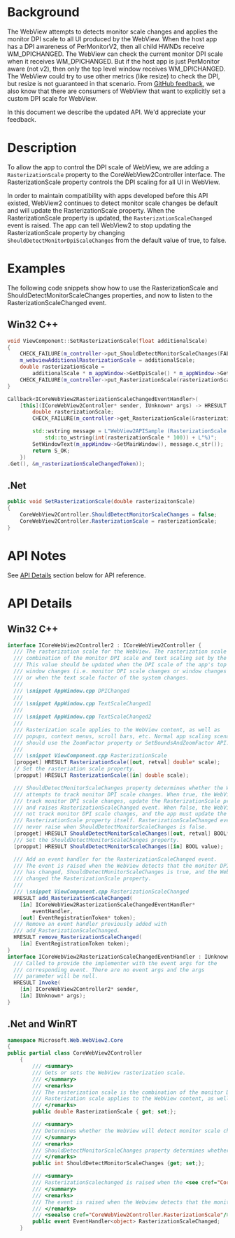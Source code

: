 # Background
The WebView attempts to detects monitor scale changes and applies the monitor DPI scale to all UI produced by the WebView.
When the host app has a DPI awareness of PerMonitorV2, then all child HWNDs receive WM_DPICHANGED.
The WebView can check the current monitor DPI scale when it receives WM_DPICHANGED.
But if the host app is just PerMonitor aware (not v2), then only the top level window receives WM_DPICHANGED.
The WebView could try to use other metrics (like resize) to check the DPI, but resize is not guaranteed in that scenario.
From [GitHub feedback](https://github.com/MicrosoftEdge/WebView2Feedback/issues/65),
we also know that there are consumers of WebView that want to explicitly set a custom DPI scale for WebView.

In this document we describe the updated API. We'd appreciate your feedback.


# Description
To allow the app to control the DPI scale of WebView, we are adding a `RasterizationScale` property to the CoreWebView2Controller interface.
The RasterizationScale property controls the DPI scaling for all UI in WebView.

In order to maintain compatibility with apps developed before this API existed,
WebView2 continues to detect monitor scale changes be default and will update the RasterizationScale property.
When the RasterizationScale property is updated, the `RasterizationScaleChanged` event is raised.
The app can tell WebView2 to stop updating the RasterizationScale property by changing
`ShouldDetectMonitorDpiScaleChanges` from the default value of true, to false.

# Examples
The following code snippets show how to use the RasterizationScale and ShouldDetectMonitorScaleChanges properties,
and now to listen to the RasterizationScaleChanged event.
## Win32 C++
```cpp
void ViewComponent::SetRasterizationScale(float additionalScale)
{
    CHECK_FAILURE(m_controller->put_ShouldDetectMonitorScaleChanges(FALSE));
    m_webviewAdditionalRasterizationScale = additionalScale;
    double rasterizationScale =
        additionalScale * m_appWindow->GetDpiScale() * m_appWindow->GetTextScale();
    CHECK_FAILURE(m_controller->put_RasterizationScale(rasterizationScale));
}

Callback<ICoreWebView2RasterizationScaleChangedEventHandler>(
    [this](ICoreWebView2Controller* sender, IUnknown* args) -> HRESULT {
        double rasterizationScale;
        CHECK_FAILURE(m_controller->get_RasterizationScale(&rasterizationScale));

        std::wstring message = L"WebView2APISample (RasterizationScale: " +
            std::to_wstring(int(rasterizationScale * 100)) + L"%)";
        SetWindowText(m_appWindow->GetMainWindow(), message.c_str());
        return S_OK;
    })
.Get(), &m_rasterizationScaleChangedToken));
```
## .Net
```c#
public void SetRasterizationScale(double rasterizaitonScale)
{
    CoreWebView2Controller.ShouldDetectMonitorScaleChanges = false;
    CoreWebView2Controller.RasterizationScale = rasterizationScale;
}
```


# API Notes
See [API Details](#api-details) section below for API reference.

# API Details
## Win32 C++
```c#
interface ICoreWebView2Controller2 : ICoreWebView2Controller {
  /// The rasterization scale for the WebView. The rasterization scale is the
  /// combination of the monitor DPI scale and text scaling set by the user.
  /// This value should be updated when the DPI scale of the app's top level
  /// window changes (i.e. monitor DPI scale changes or window changes monitor)
  /// or when the text scale factor of the system changes.
  ///
  /// \snippet AppWindow.cpp DPIChanged
  ///
  /// \snippet AppWindow.cpp TextScaleChanged1
  ///
  /// \snippet AppWindow.cpp TextScaleChanged2
  ///
  /// Rasterization scale applies to the WebView content, as well as
  /// popups, context menus, scroll bars, etc. Normal app scaling scenarios
  /// should use the ZoomFactor property or SetBoundsAndZoomFactor API.
  ///
  /// \snippet ViewComponent.cpp RasterizationScale
  [propget] HRESULT RasterizationScale([out, retval] double* scale);
  // Set the rasteriation scale property.
  [propput] HRESULT RasterizationScale([in] double scale);

  /// ShouldDetectMonitorScaleChanges property determines whether the WebView
  /// attempts to track monitor DPI scale changes. When true, the WebView will
  /// track monitor DPI scale changes, update the RasterizationScale property,
  /// and raises RasterizationScaleChanged event. When false, the WebView will
  /// not track monitor DPI scale changes, and the app must update the
  /// RasterizationScale property itself. RasterizationScaleChanged event will
  /// never raise when ShouldDetectMonitorScaleChanges is false.
  [propget] HRESULT ShouldDetectMonitorScaleChanges([out, retval] BOOL* value);
  /// Set the ShouldDetectMonitorScaleChanges property.
  [propput] HRESULT ShouldDetectMonitorScaleChanges([in] BOOL value);

  /// Add an event handler for the RasterizationScaleChanged event.
  /// The event is raised when the WebView detects that the monitor DPI scale
  /// has changed, ShouldDetectMonitorScaleChanges is true, and the WebView has
  /// changed the RasterizationScale property.
  ///
  /// \snippet ViewComponent.cpp RasterizationScaleChanged
  HRESULT add_RasterizationScaleChanged(
    [in] ICoreWebView2RasterizationScaleChangedEventHandler*
        eventHandler,
    [out] EventRegistrationToken* token);
  /// Remove an event handler previously added with
  /// add_RasterizationScaleChanged.
  HRESULT remove_RasterizationScaleChanged(
    [in] EventRegistrationToken token);
}
interface ICoreWebView2RasterizationScaleChangedEventHandler : IUnknown {
  /// Called to provide the implementer with the event args for the
  /// corresponding event. There are no event args and the args
  /// parameter will be null.
  HRESULT Invoke(
    [in] ICoreWebView2Controller2* sender,
    [in] IUnknown* args);
}
```
## .Net and WinRT
```c#
namespace Microsoft.Web.WebView2.Core
{
public partial class CoreWebView2Controller
    {
        /// <summary>
        /// Gets or sets the WebView rasterization scale.
        /// </summary>
        /// <remarks>
        /// The rasterization scale is the combination of the monitor DPI scale and text scaling set by the user. This value shoud be updated when the DPI scale of the app's top level window changes (i.e. monitor DPI scale changes or the window changes monitor) or when the text scale factor of the system changes.
        /// Rasterization scale applies to the WebView content, as well as popups, context menus, scroll bars, etc. Normal app scaling scenarios should use the <see cref="CoreWebView2.ZoomFactor"/> property or <see cref="CoreWebView2.SetBoundsAndZoomFactor"/> method.
        /// </remarks>
        public double RasterizationScale { get; set;};

        /// <summary>
        /// Determines whether the WebView will detect monitor scale changes.
        /// </summary>
        /// <remarks>
        /// ShouldDetectMonitorScaleChanges property determines whether the WebView attempts to track monitor DPI scale schanges. When true, the WebView will track monitor DPI scale changes, update the <see cref="CoreWebView2.RasterizationScale"/> property, and fire <see cref="CoreWebView2.RasterizationScaleChanged"/> event. When false, the WebView will not track monitor DPI scale changes, and the app must update the <see cref="CoreWebView2.RasterizationScale"/> property itself. <see cref="CoreWebView2.RasterizationScaleChanged"/> event will never fire when ShouldDetectMonitorScaleChanges is false.
        /// </remarks>
        public int ShouldDetectMonitorScaleChanges {get; set;};

        /// <summary>
        /// RasterizationScalechanged is raised when the <see cref="CoreWebView2Controller.RasterizationScale"/> property changes.
        /// </summary>
        /// <remarks>
        /// The event is raised when the Webview detects that the monitor DPI scale has changed, <see cref="CoreWebView2Controller.ShouldDetectMonitorScaleChanges"/> is true, and the Webview has changed the <see cref="CoreWebView2Controller.RasterizationScale"/> property.
        /// </remarks>
        /// <seealso cref="CoreWebView2Controller.RasterizationScale"/>
        public event EventHandler<object> RasterizationScaleChanged;
    }
```
